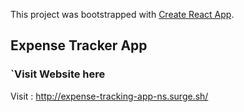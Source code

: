 This project was bootstrapped with [Create React App](https://github.com/facebook/create-react-app).

## Expense Tracker App

### `Visit Website here

Visit : http://expense-tracking-app-ns.surge.sh/

